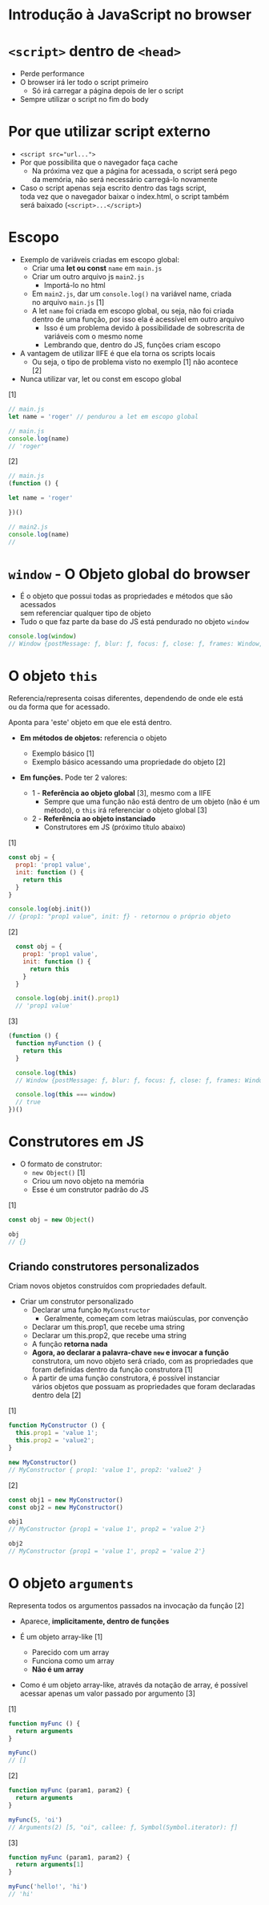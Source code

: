 # Introdução à JavaScript no browser 

# `<script>` dentro de `<head>`
- Perde performance
- O browser irá ler todo o script primeiro 
  - Só irá carregar a página depois de ler o script 
- Sempre utilizar o script no fim do body 

# Por que utilizar script externo 
- `<script src="url...">`
- Por que possibilita que o navegador faça cache 
  - Na próxima vez que a página for acessada, o script será pego  
  da memória, não será necessário carregá-lo novamente 
- Caso o script apenas seja escrito dentro das tags script,  
toda vez que o navegador baixar o index.html, o script também  
será baixado (`<script>...</script>`)

# Escopo 
- Exemplo de variáveis criadas em escopo global: 
  - Criar uma **let ou const** `name` em `main.js`
  - Criar um outro arquivo js `main2.js`
    - Importá-lo no html 
  - Em `main2.js`, dar um `console.log()` na variável name, criada  
  no arquivo `main.js` [1]
  - A let `name` foi criada em escopo global, ou seja, não foi criada  
  dentro de uma função, por isso ela é acessível em outro arquivo 
    - Isso é um problema devido à possibilidade de sobrescrita de  
    variáveis com o mesmo nome 
    - Lembrando que, dentro do JS, funções criam escopo 
- A vantagem de utilizar IIFE é que ela torna os scripts locais 
  - Ou seja, o tipo de problema visto no exemplo [1] não acontece  
  [2]
- Nunca utilizar var, let ou const em escopo global 

[1]

```javascript
// main.js
let name = 'roger' // pendurou a let em escopo global 

// main.js
console.log(name) 
// 'roger'
```

[2]

```javascript
// main.js
(function () {

let name = 'roger'

})()

// main2.js
console.log(name)
// 
```

# `window` - O Objeto global do browser 
- É o objeto que possui todas as propriedades e métodos que são acessados  
sem referenciar qualquer tipo de objeto 
- Tudo o que faz parte da base do JS está pendurado no objeto `window`

```javascript
console.log(window)
// Window {postMessage: ƒ, blur: ƒ, focus: ƒ, close: ƒ, frames: Window, …}
```

# O objeto `this`
Referencia/representa coisas diferentes, dependendo de onde ele está  
ou da forma que for acessado. 

Aponta para 'este' objeto em que ele está dentro. 

- **Em métodos de objetos:** referencia o objeto 
  - Exemplo básico [1]
  - Exemplo básico acessando uma propriedade do objeto [2]

- **Em funções.** Pode ter 2 valores: 
  - 1 - **Referência ao objeto global** [3], mesmo com a IIFE 
    - Sempre que uma função não está dentro de um objeto (não é um  
     método), o `this` irá referenciar o objeto global [3]
  - 2 - **Referência ao objeto instanciado** 
    - Construtores em JS (próximo título abaixo)


[1]

```javascript
const obj = {
  prop1: 'prop1 value',
  init: function () {
    return this
  }
}

console.log(obj.init())
// {prop1: "prop1 value", init: ƒ} - retornou o próprio objeto 
```

[2]

```javascript
  const obj = {
    prop1: 'prop1 value',
    init: function () {
      return this
    }
  }

  console.log(obj.init().prop1)
  // 'prop1 value'
```

[3]

```javascript
(function () {
  function myFunction () {
    return this
  }

  console.log(this)
  // Window {postMessage: ƒ, blur: ƒ, focus: ƒ, close: ƒ, frames: Window, …}

  console.log(this === window)
  // true
})()
```

# Construtores em JS
- O formato de construtor: 
  - `new Object()` [1]
  - Criou um novo objeto na memória 
  - Esse é um construtor padrão do JS 

[1]

```javascript
const obj = new Object()

obj
// {}
```

## **Criando construtores personalizados** 
Criam novos objetos construídos com propriedades default. 

- Criar um construtor personalizado
  - Declarar uma função `MyConstructor`
    - Geralmente, começam com letras maiúsculas, por convenção 
  - Declarar um this.prop1, que recebe uma string 
  - Declarar um this.prop2, que recebe uma string 
  - A função **retorna nada** 
  - **Agora, ao declarar a palavra-chave `new` e invocar a função**  
  construtora, um novo objeto será criado, com as propriedades que  
  foram definidas dentro da função construtora [1]
  - À partir de uma função construtora, é possível instanciar  
  vários objetos que possuam as propriedades que foram declaradas  
  dentro dela [2]

[1]

```javascript
function MyConstructor () {
  this.prop1 = 'value 1';
  this.prop2 = 'value2';
}

new MyConstructor()
// MyConstructor { prop1: 'value 1', prop2: 'value2' }
```

[2]

```javascript
const obj1 = new MyConstructor()
const obj2 = new MyConstructor()

obj1
// MyConstructor {prop1 = 'value 1', prop2 = 'value 2'}

obj2
// MyConstructor {prop1 = 'value 1', prop2 = 'value 2'}
```

# O objeto `arguments`
Representa todos os argumentos passados na invocação da função [2]

- Aparece, **implicitamente, dentro de funções**

- É um objeto array-like [1]
  - Parecido com um array
  - Funciona como um array
  - **Não é um array**

- Como é um objeto array-like, através da notação de array, é possível  
acessar apenas um valor passado por argumento [3]

[1]

```javascript
function myFunc () {
  return arguments
}

myFunc()
// []
```

[2]

```javascript
function myFunc (param1, param2) {
  return arguments
}

myFunc(5, 'oi')
// Arguments(2) [5, "oi", callee: ƒ, Symbol(Symbol.iterator): ƒ]
```

[3]

```javascript
function myFunc (param1, param2) {
  return arguments[1]
}

myFunc('hello!', 'hi')
// 'hi'
```
